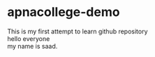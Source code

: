 # apnacollege-demo
This is my first attempt to learn github repository
<br>
hello everyone
<br>
my name is saad.

